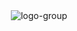 <div align="center"><img src="https://i.ibb.co/y6XCxb6/logo-group.png" alt="logo-group" border="0"></div>
